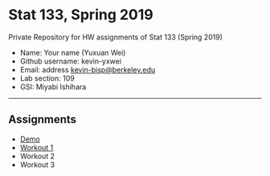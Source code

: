 # Stat 133, Spring 2019

Private Repository for HW assignments of Stat 133 (Spring 2019)

- Name: Your name (Yuxuan Wei)
- Github username: kevin-yxwei
- Email: address kevin-bisp@berkeley.edu
- Lab section: 109
- GSI: Miyabi Ishihara

-----

## Assignments

- [Demo](demo)
- [Workout 1](workout1)
- Workout 2
- Workout 3


